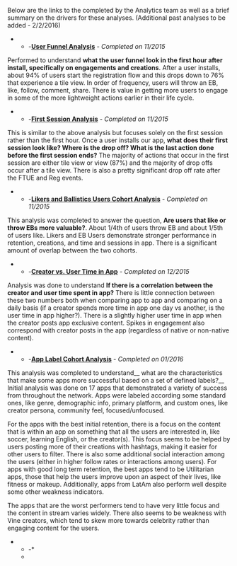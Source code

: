 Below are the links to the completed by the Analytics team as well as a brief summary on the drivers for these analyses. (Additional past analyses to be added - 2/2/2016)

- - -**[User Funnel Analysis](https://docs.google.com/presentation/d/1A2LFyqQmjQcgfRKGmQSKPtwrvuAdAu7HFcMj9ngtI1M/edit#slide=id.ga24205b28_0_0)** - *Completed on 11/2015*

Performed to understand __what the user funnel look in the first hour after install, specifically on engagements and creations__. After a user installs, about 94% of users start the registration flow and this drops down to 76% that experience a tile view. In order of frequency, users will throw an EB, like, follow, comment, share. There is value in getting more users to engage in some of the more lightweight actions earlier in their life cycle.

- - -**[First Session Analysis](https://docs.google.com/presentation/d/1RxhEMFxTOyAtcnc9kqnTwXzsOVlYX3hjtL8FFbzRJkI/edit#slide=id.ga24205b28_0_0)** - *Completed on 11/2015*

This is similar to the above analysis but focuses solely on the first session rather than the first hour. Once a user installs our app, __what does their first session look like? Where is the drop off? What is the last action done before the first session ends?__ The majority of actions that occur in the first session are either tile view or view (87%) and the majority of drop offs occur after a tile view. There is also a pretty significant drop off rate after the FTUE and Reg events.

- - -**[Likers and Ballistics Users Cohort Analysis](https://docs.google.com/presentation/d/1JScOHo6nC1lKVju8xDCo-5RUKPEJz1QROAimfuR0GvM/edit#slide=id.ga24205b28_0_0)** - *Completed on 11/2015*

This analysis was completed to answer the question, __Are users that like or throw EBs more valuable?__. About 1/4th of users throw EB and about 1/5th of users like. Likers and EB Users demonstrate stronger performance in retention, creations, and time and sessions in app. There is a significant amount of overlap between the two cohorts.

- - -**[Creator vs. User Time in App](https://docs.google.com/presentation/d/15VLb3bPGODS2QJMwAuwiyMz4B6JN7XZsh6oCkGN_Umk/edit#slide=id.ga24205b28_0_0)** - *Completed on 12/2015*

Analysis was done to understand __If there is a correlation between the creator and user time spent in app?__ There is little connection between these two numbers both when comparing app to app and comparing on a daily basis (if a creator spends more time in app one day vs another, is the user time in app higher?). There is a slightly higher user time in app when the creator posts app exclusive content. Spikes in engagement also correspond with creator posts in the app (regardless of native or non-native content).

- - -[**App Label Cohort Analysis**](https://docs.google.com/presentation/d/1jPFpDVillALza_F5lHsJukK3hYAqvNX1_RQpQ8xJgm0/edit) - *Completed on 01/2016*

This analysis was completed to understand__ what are the characteristics that make some apps more successful based on a set of defined labels?__ Initial analysis was done on 17 apps that demonstrated a variety of success from throughout the network. Apps were labeled according some standard ones, like genre, demographic info, primary platform, and custom ones, like creator persona, community feel, focused/unfocused.

For the apps with the best initial retention, there is a focus on the content that is within an app on something that all the users are interested in, like soccer, learning English, or the creator(s). This focus seems to be helped by users posting more of their creations with hashtags, making it easier for other users to filter. There is also some additional social interaction among the users (either in higher follow rates or interactions among users). For apps with good long term retention, the best apps tend to be Utilitarian apps, those that help the users improve upon an aspect of their lives, like fitness or makeup. Additionally, apps from LatAm also perform well despite some other weakness indicators.

The apps that are the worst performers tend to have very little focus and the content in stream varies widely. There also seems to be weakness with Vine creators, which tend to skew more towards celebrity rather than engaging content for the users.

- - -*
  *

